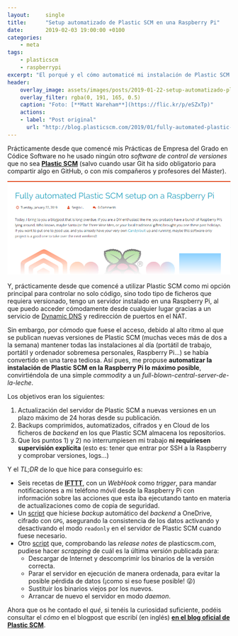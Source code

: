 ```yaml
---
layout:     single
title:      "Setup automatizado de Plastic SCM en una Raspberry Pi"
date:       2019-02-03 19:00:00 +0100
categories:
    - meta
tags:
    - plasticscm
    - raspberrypi
excerpt: "El porqué y el cómo automaticé mi instalación de Plastic SCM en una RPi. ¡Actualizaciones y backups automáticos, y notificationes en tu móvil!"
header:
    overlay_image: assets/images/posts/2019-01-22-setup-automatizado-plasticscm-raspberry-pi/header.jpg
    overlay_filter: rgba(0, 191, 165, 0.5)
    caption: "Foto: [**Matt Wareham**](https://flic.kr/p/eSZxTp)"
    actions:
    - label: "Post original"
      url: "http://blog.plasticscm.com/2019/01/fully-automated-plastic-scm-setup-on-raspberry-pi.html"
---
```

Prácticamente desde que comencé mis Prácticas de Empresa del Grado en Códice Software no he usado ningún otro _software de control de versiones_ que no sea [**Plastic SCM**](http://plasticscm.com/) (salvo cuando usar Git ha sido obligatorio para compartir algo en GitHub, o con mis compañeros y profesores del Máster).

[![Enlace directo al blogpost en blog.plasticscm.com](/assets/images/posts/2019-01-22-setup-automatizado-plasticscm-raspberry-pi/miniatura.png)](http://blog.plasticscm.com/2019/01/fully-automated-plastic-scm-setup-on-raspberry-pi.html)

Y, prácticamente desde que comencé a utilizar Plastic SCM como mi opción principal para controlar no solo código, sino todo tipo de ficheros que requiera versionado, tengo un servidor instalado en una Raspberry Pi, al que puedo acceder cómodamente desde cualquier lugar gracias a un servicio de [Dynamic DNS](https://www.noip.com/) y redirección de puertos en el NAT.

Sin embargo, por cómodo que fuese el acceso, debido al alto ritmo al que se publican nuevas versiones de Plastic SCM (muchas veces más de dos a la semana) mantener todas las instalaciones al día (portátil de trabajo, portátil y ordenador sobremesa personales, Raspberry Pi...) se había convertido en una tarea tediosa. Así pues, me propuse **automatizar la instalación de Plastic SCM en la Raspberry Pi lo máximo posible**, convirtiéndola de una simple _commodity_ a un _full-blown-central-server-de-la-leche_.

Los objetivos eran los siguientes:

1. Actualización del servidor de Plastic SCM a nuevas versiones en un plazo máximo de 24 horas desde su publicación.
2. Backups comprimidos, automatizados, cifrados y en Cloud de los ficheros de _backend_ en los que Plastic SCM almacena los repositorios.
3. Que los puntos 1) y 2) no interrumpiesen mi trabajo **ni requiriesen supervisión explícita** (esto es: tener que entrar por SSH a la Raspberry y comprobar versiones, logs...)

Y el _TL;DR_ de lo que hice para conseguirlo es:

* Seis recetas de [**IFTTT**](https://ifttt.com/), con un _WebHook_ como _trigger_, para mandar notificaciones a mi teléfono móvil desde la Raspberry Pi con información sobre las acciones que esta iba ejecutando tanto en materia de actualizaciones como de copia de seguridad.
* Un [script](https://gist.github.com/SergioLuis/18df57d1098443bb6e5ba4836287bd93) que hiciese _backup_ automático del _backend_ a OneDrive, cifrado con ``GPG``, asegurando la consistencia de los datos activando y desactivando el modo ``readonly`` en el servidor de Plastic SCM cuando fuese necesario.
* Otro [script](https://gist.github.com/SergioLuis/2c6b347e0c9a909482d6ec02f0e5ee6f) que, comprobando las _release notes_ de plasticscm.com, pudiese hacer _scrapping_ de cuál es la última versión publicada para:
  * Descargar de Internet y descomprimir los binarios de la versión correcta.
  * Parar el servidor en ejecución de manera ordenada, para evitar la posible pérdida de datos (¡como si eso fuese posible! 😜)
  * Sustituir los binarios viejos por los nuevos.
  * Arrancar de nuevo el servidor en modo _daemon_.

Ahora que os he contado el _qué_, si tenéis la curiosidad suficiente, podéis consultar el _cómo_ en el blogpost que escribí (en inglés) [**en el blog oficial de Plastic SCM**](http://blog.plasticscm.com/2019/01/fully-automated-plastic-scm-setup-on-raspberry-pi.html).
